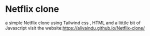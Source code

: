 # Netflix clone
a simple Netflix clone using Tailwind css , HTML and a litttle bit of Javascript
visit the website:https://alivaindu.github.io/Netflix-clone/
